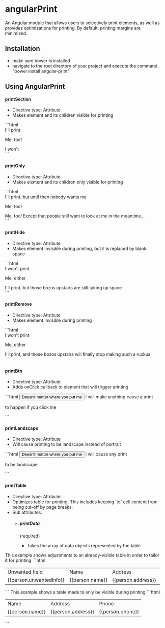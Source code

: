 # angularPrint
An Angular module that allows users to selectively print elements, as well as provides optimizations for printing. By default, printing margins are minimized.

<h2>Installation</h2>
<ul>
  <li>make sure bower is installed</li>
  <li>navigate to the root directory of your project and execute the command "bower install angular-print"</li>
</ul>

<h2>Using AngularPrint</h2>
<h4>printSection</h4>
  <ul>
    <li>Directive type: Attribute</li>
    <li>Makes element and its children visible for printing</li>
  </ul>
  ```html
  <div>
      <div print-section>
        I'll print
        <p>Me, too!</p>
      </div>
      <div>I won't</div>
  </div>
  ```
<h4>printOnly</h4>
  <ul>
    <li>Directive type: Attribute</li>
    <li>Makes element and its children only visible for printing</li>
  </ul>
  ```html
  <div print-section>
      <div print-only>
        I'll print, but until then nobody wants me
        <p>Me, too!</p>
      </div>
      <div>Me, too! Except that people still want to look at me in the meantime...</div>
  </div>
  ```
<h4>printHide</h4>
  <ul>
    <li>Directive type: Attribute</li>
    <li>Makes element invisible during printing, but it is replaced by blank space</li>
  </ul>
  ```html
  <div print-section>
      <div print-hide>
        I won't print
        <p>Me, either</p>
      </div>
      <div>I'll print, but those bozos upstairs are still taking up space</div>
  </div>
  ```
<h4>printRemove</h4>
  <ul>
    <li>Directive type: Attribute</li>
    <li>Makes element invisible during printing</li>
  </ul>
  ```html
  <div print-section>
      <div print-hide>
        I won't print
        <p>Me, either</p>
      </div>
      <div>I'll print, and those bozos upstairs will finally stop making such a ruckus</div>
  </div>
  ```
<h4>printBtn</h4>
  <ul>
    <li>Directive type: Attribute</li>
    <li>Adds onClick callback to element that will trigger printing</li>
  </ul>
  ```html
  <button print-btn>Doesn't matter where you put me</button>
  <span print-btn>I will make anything cause a print</span>
  <p print-btn>to happen if you click me</p>
  ```
<h4>printLandscape</h4>
  <ul>
    <li>Directive type: Attribute</li>
    <li>Will cause printing to be landscape instead of portrait</li>
  </ul>
  ```html
  <button print-landscape>Doesn't matter where you put me</button>
  <span print-landscape>I will cause any print</span>
  <p print-landscape>to be landscape</p>
  ```
<h4>printTable</h4>
  <ul>
    <li>Directive type: Attribute</li>
    <li>Optimizes table for printing. This includes keeping 'td' cell content from being cut-off by page breaks.</li>
    <li>Sub attributes:</li>
    <ul>
      <li><h5>printData</h5> (required)</li>
      <ul>
        <li>Takes the array of data objects represented by the table</li>
      </ul>
    </ul>
  </ul>
  This example shows adjustments to an already-visible table in order to tailor it for printing
  ```html
  <table print-table print-data="people">
    <tr>
      <td print-remove>Unwanted field</td>
      <td>Name</td>
      <td>Address</td>
      <td>Phone</td>
    </tr>
    <tr ng-repeat="person in people">
      <td print-remove>{{person.unwantedInfo}}</td>
      <td>{{person.name}}</td>
      <td>{{person.address}}</td>
      <td>{{person.phone}}</td>
    </tr>
  </table>      
  ```
  This example shows a table made to only be visible during printing
  ```html
  <table print-table print-data="people" print-only>
    <tr>
      <td>Name</td>
      <td>Address</td>
      <td>Phone</td>
    </tr>
    <tr ng-repeat="person in people">
      <td>{{person.name}}</td>
      <td>{{person.address}}</td>
      <td>{{person.phone}}</td>
    </tr>
  </table>      
  ```
